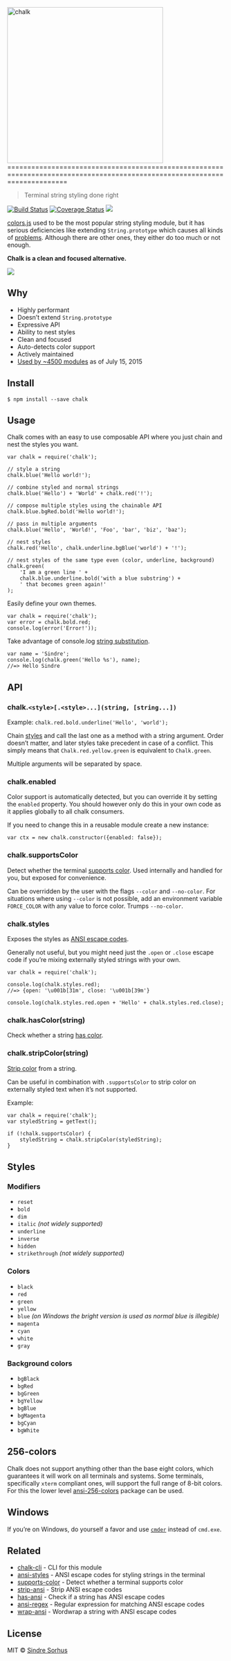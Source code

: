   <img src="https://cdn.rawgit.com/chalk/chalk/19935d6484811c5e468817f846b7b3d417d7bf4a/logo.svg" alt="chalk" width="360" />   
===========================================================================================================================

> Terminal string styling done right

[![Build Status](https://travis-ci.org/chalk/chalk.svg?branch=master)](https://travis-ci.org/chalk/chalk) [![Coverage Status](https://coveralls.io/repos/chalk/chalk/badge.svg?branch=master)](https://coveralls.io/r/chalk/chalk?branch=master) [![](http://img.shields.io/badge/unicorn-approved-ff69b4.svg)](https://www.youtube.com/watch?v=9auOCbH5Ns4)

[colors.js](https://github.com/Marak/colors.js) used to be the most popular string styling module, but it has serious deficiencies like extending `String.prototype` which causes all kinds of [problems](https://github.com/yeoman/yo/issues/68). Although there are other ones, they either do too much or not enough.

**Chalk is a clean and focused alternative.**

![](https://github.com/chalk/ansi-styles/raw/master/screenshot.png)

Why
---

-   Highly performant
-   Doesn’t extend `String.prototype`
-   Expressive API
-   Ability to nest styles
-   Clean and focused
-   Auto-detects color support
-   Actively maintained
-   [Used by ~4500 modules](https://www.npmjs.com/browse/depended/chalk) as of July 15, 2015

Install
-------

    $ npm install --save chalk

Usage
-----

Chalk comes with an easy to use composable API where you just chain and nest the styles you want.

    var chalk = require('chalk');

    // style a string
    chalk.blue('Hello world!');

    // combine styled and normal strings
    chalk.blue('Hello') + 'World' + chalk.red('!');

    // compose multiple styles using the chainable API
    chalk.blue.bgRed.bold('Hello world!');

    // pass in multiple arguments
    chalk.blue('Hello', 'World!', 'Foo', 'bar', 'biz', 'baz');

    // nest styles
    chalk.red('Hello', chalk.underline.bgBlue('world') + '!');

    // nest styles of the same type even (color, underline, background)
    chalk.green(
        'I am a green line ' +
        chalk.blue.underline.bold('with a blue substring') +
        ' that becomes green again!'
    );

Easily define your own themes.

    var chalk = require('chalk');
    var error = chalk.bold.red;
    console.log(error('Error!'));

Take advantage of console.log [string substitution](http://nodejs.org/docs/latest/api/console.html#console_console_log_data).

    var name = 'Sindre';
    console.log(chalk.green('Hello %s'), name);
    //=> Hello Sindre

API
---

### chalk.`<style>[.<style>...](string, [string...])`

Example: `chalk.red.bold.underline('Hello', 'world');`

Chain [styles](#styles) and call the last one as a method with a string argument. Order doesn’t matter, and later styles take precedent in case of a conflict. This simply means that `Chalk.red.yellow.green` is equivalent to `Chalk.green`.

Multiple arguments will be separated by space.

### chalk.enabled

Color support is automatically detected, but you can override it by setting the `enabled` property. You should however only do this in your own code as it applies globally to all chalk consumers.

If you need to change this in a reusable module create a new instance:

    var ctx = new chalk.constructor({enabled: false});

### chalk.supportsColor

Detect whether the terminal [supports color](https://github.com/chalk/supports-color). Used internally and handled for you, but exposed for convenience.

Can be overridden by the user with the flags `--color` and `--no-color`. For situations where using `--color` is not possible, add an environment variable `FORCE_COLOR` with any value to force color. Trumps `--no-color`.

### chalk.styles

Exposes the styles as [ANSI escape codes](https://github.com/chalk/ansi-styles).

Generally not useful, but you might need just the `.open` or `.close` escape code if you’re mixing externally styled strings with your own.

    var chalk = require('chalk');

    console.log(chalk.styles.red);
    //=> {open: '\u001b[31m', close: '\u001b[39m'}

    console.log(chalk.styles.red.open + 'Hello' + chalk.styles.red.close);

### chalk.hasColor(string)

Check whether a string [has color](https://github.com/chalk/has-ansi).

### chalk.stripColor(string)

[Strip color](https://github.com/chalk/strip-ansi) from a string.

Can be useful in combination with `.supportsColor` to strip color on externally styled text when it’s not supported.

Example:

    var chalk = require('chalk');
    var styledString = getText();

    if (!chalk.supportsColor) {
        styledString = chalk.stripColor(styledString);
    }

Styles
------

### Modifiers

-   `reset`
-   `bold`
-   `dim`
-   `italic` *(not widely supported)*
-   `underline`
-   `inverse`
-   `hidden`
-   `strikethrough` *(not widely supported)*

### Colors

-   `black`
-   `red`
-   `green`
-   `yellow`
-   `blue` *(on Windows the bright version is used as normal blue is illegible)*
-   `magenta`
-   `cyan`
-   `white`
-   `gray`

### Background colors

-   `bgBlack`
-   `bgRed`
-   `bgGreen`
-   `bgYellow`
-   `bgBlue`
-   `bgMagenta`
-   `bgCyan`
-   `bgWhite`

256-colors
----------

Chalk does not support anything other than the base eight colors, which guarantees it will work on all terminals and systems. Some terminals, specifically `xterm` compliant ones, will support the full range of 8-bit colors. For this the lower level [ansi-256-colors](https://github.com/jbnicolai/ansi-256-colors) package can be used.

Windows
-------

If you’re on Windows, do yourself a favor and use [`cmder`](http://bliker.github.io/cmder/) instead of `cmd.exe`.

Related
-------

-   [chalk-cli](https://github.com/chalk/chalk-cli) - CLI for this module
-   [ansi-styles](https://github.com/chalk/ansi-styles/) - ANSI escape codes for styling strings in the terminal
-   [supports-color](https://github.com/chalk/supports-color/) - Detect whether a terminal supports color
-   [strip-ansi](https://github.com/chalk/strip-ansi) - Strip ANSI escape codes
-   [has-ansi](https://github.com/chalk/has-ansi) - Check if a string has ANSI escape codes
-   [ansi-regex](https://github.com/chalk/ansi-regex) - Regular expression for matching ANSI escape codes
-   [wrap-ansi](https://github.com/chalk/wrap-ansi) - Wordwrap a string with ANSI escape codes

License
-------

MIT © [Sindre Sorhus](http://sindresorhus.com)
